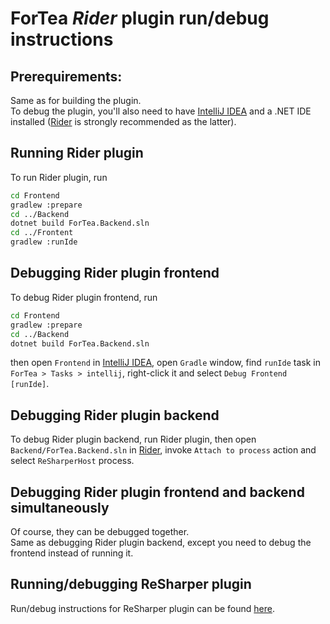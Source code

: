 ﻿ForTea *Rider* plugin run/debug instructions
====
Prerequirements:
----
Same as for building the plugin.  
To debug the plugin, you'll also need to have
[IntelliJ IDEA](https://www.jetbrains.com/idea/)
and a .NET IDE installed
([Rider](https://www.jetbrains.com/rider/) is strongly recommended as the latter).

Running Rider plugin
----
To run Rider plugin, run
```bash
cd Frontend
gradlew :prepare
cd ../Backend
dotnet build ForTea.Backend.sln
cd ../Frontent
gradlew :runIde
```

Debugging Rider plugin frontend
----
To debug Rider plugin frontend, run
```bash
cd Frontend
gradlew :prepare
cd ../Backend
dotnet build ForTea.Backend.sln
```
then open `Frontend` in [IntelliJ IDEA](https://www.jetbrains.com/idea/),
open `Gradle` window, find `runIde` task in `ForTea > Tasks > intellij`,
right-click it and select `Debug Frontend [runIde]`.  

Debugging Rider plugin backend
----
To debug Rider plugin backend,
run Rider plugin, then open `Backend/ForTea.Backend.sln` in [Rider](https://www.jetbrains.com/rider/),
invoke `Attach to process` action and select `ReSharperHost` process.

Debugging Rider plugin frontend and backend simultaneously
----
Of course, they can be debugged together.  
Same as debugging Rider plugin backend,
except you need to debug the frontend instead of running it.

Running/debugging ReSharper plugin
----
Run/debug instructions for ReSharper plugin can be found [here](RUN_RESHARPER.md).
